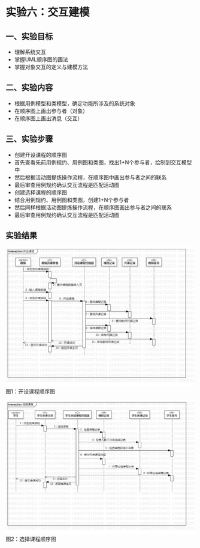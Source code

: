 # 实验六：交互建模

## 一、实验目标

- 理解系统交互
- 掌握UML顺序图的画法
- 掌握对象交互的定义与建模方法

## 二、实验内容

- 根据用例模型和类模型，确定功能所涉及的系统对象
- 在顺序图上画出参与者（对象）
- 在顺序图上画出消息（交互）

## 三、实验步骤

- 创建开设课程的顺序图
- 首先查看先前用例规约、用例图和类图，找出1+N个参与者，绘制到交互模型中
- 然后根据活动图提炼操作流程，在顺序图中画出参与者之间的联系
- 最后审查用例规约确认交互流程是匹配活动图
- 创建选择课程的顺序图
- 结合用例规约、用例图和类图，创建1+N个参与者
- 然后同样根据活动图提炼操作流程，在顺序图画出参与者之间的联系
- 最后审查用例规约确认交互流程是匹配活动图

## 实验结果

![开设课程顺序图](./InteractionOpenClass.jpg)  
图1：开设课程顺序图

![选择课程顺序图](./InteractionSelectClass.jpg)  
图2：选择课程顺序图
